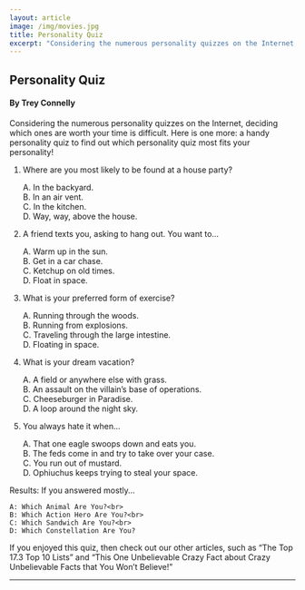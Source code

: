 ```yaml
---
layout: article
image: /img/movies.jpg
title: Personality Quiz
excerpt: "Considering the numerous personality quizzes on the Internet, deciding which ones are worth your time is difficult. Here is one more: a handy personality quiz to find out which personality quiz most fits your personality!"
---
```


<h2>Personality Quiz</h2>
<h4>By Trey Connelly</h4>

Considering the numerous personality quizzes on the Internet, deciding which ones are worth your time is difficult. Here is one more: a handy personality quiz to find out which personality quiz most fits your personality!

1. Where are you most likely to be found at a house party? 

    A. In the backyard. <br>
    B. In an air vent. <br>
    C. In the kitchen.<br>
    D. Way, way, above the house.

2. A friend texts you, asking to hang out. You want to…

    A. Warm up in the sun.<br>
    B. Get in a car chase.<br>
    C. Ketchup on old times.<br>
    D. Float in space.

3. What is your preferred form of exercise? 

    A. Running through the woods.<br>
    B. Running from explosions.<br>
    C. Traveling through the large intestine.<br>
    D. Floating in space.

4. What is your dream vacation?
   
    A. A field or anywhere else with grass.<br>
    B. An assault on the villain’s base of operations.<br>
    C. Cheeseburger in Paradise.<br>
    D. A loop around the night sky.

5. You always hate it when…

    A. That one eagle swoops down and eats you.<br>
    B. The feds come in and try to take over your case.<br>
    C. You run out of mustard.<br>
    D. Ophiuchus keeps trying to steal your space.

Results: If you answered mostly…

    A: Which Animal Are You?<br>
    B: Which Action Hero Are You?<br>
    C: Which Sandwich Are You?<br>
    D: Which Constellation Are You?

If you enjoyed this quiz, then check out our other articles, such as “The Top 17.3 Top 10 Lists” and “This One Unbelievable Crazy Fact about Crazy Unbelievable Facts that You Won’t Believe!”

<hr style="border-color:#7D7D7D;height:0.5px;">
